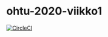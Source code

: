 # ohtu-2020-viikko1

[![CircleCI](https://circleci.com/gh/Sendouc/ohtu-2020-viikko1.svg?style=svg)](https://circleci.com/gh/Sendouc/ohtu-2020-viikko1)
